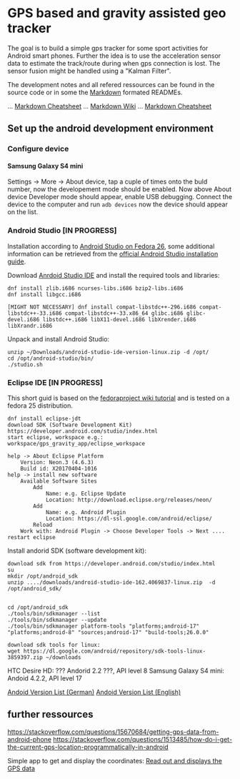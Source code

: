 # GPS based and gravity assisted geo tracker
The goal is to build a simple gps tracker for some sport activities for Android smart phones. Further the idea is to use the acceleration sensor data to estimate the track/route during when gps connection is lost. The sensor fusion might be handled using a "Kalman Filter".

The development notes and all refered ressources can be found in the source code or in some the [Markdown](https://en.wikipedia.org/wiki/Markdown) formated READMEs.

... [Markdown Cheatsheet](https://github.com/adam-p/markdown-here/wiki/Markdown-Cheatsheet)
... [Markdown Wiki](https://en.wikipedia.org/wiki/Markdown)
... [Markdown Cheatsheet](https://github.com/adam-p/markdown-here/wiki/Markdown-Cheatsheet)

## Set up the android development environment
### Configure device
#### Samsung Galaxy S4 mini
Settings -> More -> About device, tap a cuple of times onto the buld number, now the developement mode should be enabled. Now above About device Developer mode should appear, enable USB debugging. Connect the device to the computer and run ```adb devices``` now the device should appear on the list.

### Android Studio [IN PROGRESS]

Installation according to [Android Studio on Fedora 26](https://cialu.net/install-android-studio-fedora-26/), some additional information can be retrieved from the [official Android Studio installation guide](https://developer.android.com/studio/install.html).

Download [Anrdoid Studio IDE](https://developer.android.com/studio/index.html) and install the required tools and libraries:
```
dnf install zlib.i686 ncurses-libs.i686 bzip2-libs.i686
dnf install libgcc.i686

[MIGHT NOT NECESSARY] dnf install compat-libstdc++-296.i686 compat-libstdc++-33.i686 compat-libstdc++-33.x86_64 glibc.i686 glibc-devel.i686 libstdc++.i686 libX11-devel.i686 libXrender.i686 libXrandr.i686
```
Unpack and install Android Studio:
```
unzip ~/Downloads/android-studio-ide-version-linux.zip -d /opt/
cd /opt/android-studio/bin/
./studio.sh
```


### Eclipse IDE [IN PROGRESS]
This short guid is based on the [fedoraproject wiki tutorial](https://fedoraproject.org/wiki/HOWTO_Setup_Android_Development) and is tested on a fedora 25 distribution.

```
dnf install eclipse-jdt
download SDK (Software Development Kit) https://developer.android.com/studio/index.html
start eclipse, workspace e.g.: workspace/gps_gravity_app/eclipse_workspace

help -> About Eclipse Platform
	Version: Neon.3 (4.6.3)
	Build id: X20170404-1016
help -> install new software
	Available Software Sites 
		Add
			Name: e.g. Eclipse Update
			Location: http://download.eclipse.org/releases/neon/
		Add
			Name: e.g. Android Plugin
			Location: https://dl-ssl.google.com/android/eclipse/
		Reload
	Work with: Android Plugin -> Choose Developer Tools -> Next ....
restart eclipse
```

Install andorid SDK (software development kit):
```
download sdk from https://developer.android.com/studio/index.html
su
mkdir /opt/android_sdk
unzip ..../downloads/android-studio-ide-162.4069837-linux.zip  -d /opt/android_sdk/


cd /opt/android_sdk
./tools/bin/sdkmanager --list
./tools/bin/sdkmanager --update
./tools/bin/sdkmanager platform-tools "platforms;android-17" "platforms;android-8" "sources;android-17" "build-tools;26.0.0"
```


```
download sdk tools for linux:
wget https://dl.google.com/android/repository/sdk-tools-linux-3859397.zip ~/downloads

```

HTC Desire HD: ??? Andorid 2.2 ???, API level 8
Samsung Galaxy S4 mini: Andoid 4.2.2, API level 17

[Andoid Version List (German)](https://de.wikipedia.org/wiki/Liste_von_Android-Versionen)
[Andoid Version List (English)](https://en.wikipedia.org/wiki/Android_version_history)
[](https://developer.android.com/studio/command-line/index.html)
[](https://developer.android.com/studio/command-line/sdkmanager.html)

## further ressources

https://stackoverflow.com/questions/15670684/getting-gps-data-from-android-phone
https://stackoverflow.com/questions/1513485/how-do-i-get-the-current-gps-location-programmatically-in-android

Simple app to get and display the coordinates: [Read out and displays the GPS data](http://rdcworld-android.blogspot.ch/2012/01/get-current-location-coordinates-city.html)
